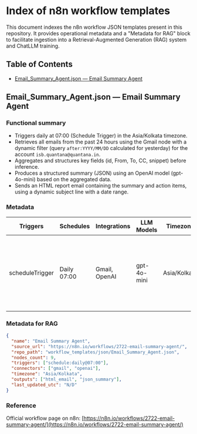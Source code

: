 # Index of n8n workflow templates

This document indexes the n8n workflow JSON templates present in this repository. It provides operational metadata and a "Metadata for RAG" block to facilitate ingestion into a Retrieval-Augmented Generation (RAG) system and ChatLLM training.

## Table of Contents

- [Email_Summary_Agent.json — Email Summary Agent](#email_summary_agentjson--email-summary-agent)

## Email_Summary_Agent.json — Email Summary Agent

### Functional summary

- Triggers daily at 07:00 (Schedule Trigger) in the Asia/Kolkata timezone.
- Retrieves all emails from the past 24 hours using the Gmail node with a dynamic filter (query `after:YYYY/MM/DD` calculated for yesterday) for the account `isb.quantana@quantana.in`.
- Aggregates and structures key fields (id, From, To, CC, snippet) before inference.
- Produces a structured summary (JSON) using an OpenAI model (gpt-4o-mini) based on the aggregated data.
- Sends an HTML report email containing the summary and action items, using a dynamic subject line with a date range.

### Metadata

| Triggers | Schedules | Integrations | LLM Models | Timezone | Outputs | Notes |
|----------|-----------|--------------|------------|----------|---------|-------|
| scheduleTrigger | Daily 07:00 | Gmail, OpenAI | gpt-4o-mini | Asia/Kolkata | HTML (email), JSON (LLM summary) | Gmail filter for last 24h; aggregated fields: id, From, To, CC, snippet; dynamic subject line |

### Metadata for RAG

```json
{
  "name": "Email Summary Agent",
  "source_url": "https://n8n.io/workflows/2722-email-summary-agent/",
  "repo_path": "workflow_templates/json/Email_Summary_Agent.json",
  "nodes_count": 9,
  "triggers": ["schedule:daily@07:00"],
  "connectors": ["gmail", "openai"],
  "timezone": "Asia/Kolkata",
  "outputs": ["html_email", "json_summary"],
  "last_updated_utc": "N/D"
}
```

### Reference

Official workflow page on n8n: [https://n8n.io/workflows/2722-email-summary-agent/](https://n8n.io/workflows/2722-email-summary-agent/)
